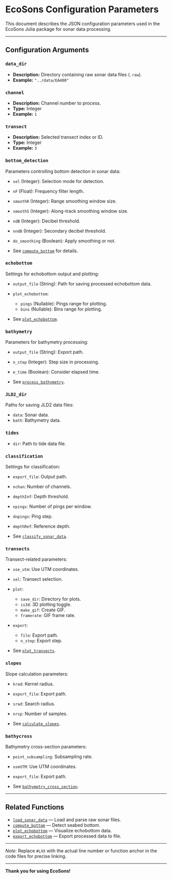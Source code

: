 # EcoSons Configuration Parameters

This document describes the JSON configuration parameters used in the EcoSons Julia package for sonar data processing.

---

## Configuration Arguments

### `data_dir`
- **Description:** Directory containing raw sonar data files (`.raw`).
- **Example:** `"../data/EA400"`

### `channel`
- **Description:** Channel number to process.
- **Type:** Integer
- **Example:** `1`

### `transect`
- **Description:** Selected transect index or ID.
- **Type:** Integer
- **Example:** `3`

### `bottom_detection`
Parameters controlling bottom detection in sonar data:
- `sel` (Integer): Selection mode for detection.
- `nF` (Float): Frequency filter length.
- `smoothR` (Integer): Range smoothing window size.
- `smoothS` (Integer): Along-track smoothing window size.
- `ndB` (Integer): Decibel threshold.
- `nndB` (Integer): Secondary decibel threshold.
- `do_smoothing` (Boolean): Apply smoothing or not.

- See [`compute_bottom`](/src/lib/bathymetry/bathymetry_bottom.jl) for details.

### `echobottom`
Settings for echobottom output and plotting:
- `output_file` (String): Path for saving processed echobottom data.
- `plot_echobottom`:
  - `pings` (Nullable): Pings range for plotting.
  - `bins` (Nullable): Bins range for plotting.

- See [`plot_echobottom`](https://github.com/NumSeaHy/ecosons_julia/blob/my-branch/src/Plotting.jl#LXX).

### `bathymetry`
Parameters for bathymetry processing:
- `output_file` (String): Export path.
- `n_step` (Integer): Step size in processing.
- `e_time` (Boolean): Consider elapsed time.

- See [`process_bathymetry`](https://github.com/NumSeaHy/ecosons_julia/blob/my-branch/src/Bathymetry.jl#LXX).

### `JLD2_dir`
Paths for saving JLD2 data files:
- `data`: Sonar data.
- `bath`: Bathymetry data.

### `tides`
- `dir`: Path to tide data file.

### `classification`
Settings for classification:
- `export_file`: Output path.
- `nchan`: Number of channels.
- `depthInf`: Depth threshold.
- `npings`: Number of pings per window.
- `dnpings`: Ping step.
- `depthRef`: Reference depth.

- See [`classify_sonar_data`](https://github.com/NumSeaHy/ecosons_julia/blob/my-branch/src/Classification.jl#LXX).

### `transects`
Transect-related parameters:
- `use_utm`: Use UTM coordinates.
- `sel`: Transect selection.
- `plot`:
  - `save_dir`: Directory for plots.
  - `is3d`: 3D plotting toggle.
  - `make_gif`: Create GIF.
  - `framerate`: GIF frame rate.
- `export`:
  - `file`: Export path.
  - `n_step`: Export step.

- See [`plot_transects`](https://github.com/NumSeaHy/ecosons_julia/blob/my-branch/src/Transects.jl#LXX).

### `slopes`
Slope calculation parameters:
- `krad`: Kernel radius.
- `export_file`: Export path.
- `srad`: Search radius.
- `nrsp`: Number of samples.

- See [`calculate_slopes`](https://github.com/NumSeaHy/ecosons_julia/blob/my-branch/src/Slopes.jl#LXX).

### `bathycross`
Bathymetry cross-section parameters:
- `point_subsampling`: Subsampling rate.
- `useUTM`: Use UTM coordinates.
- `export_file`: Export path.

- See [`bathymetry_cross_section`](https://github.com/NumSeaHy/ecosons_julia/blob/my-branch/src/BathymetryCrosses.jl#LXX).

---

## Related Functions

- [`load_sonar_data`](https://github.com/NumSeaHy/ecosons_julia/blob/my-branch/src/LoadData.jl#LXX) — Load and parse raw sonar files.
- [`compute_bottom`](https://github.com/NumSeaHy/ecosons_julia/blob/my-branch/src/BottomDetection.jl#LXX) — Detect seabed bottom.
- [`plot_echobottom`](https://github.com/NumSeaHy/ecosons_julia/blob/my-branch/src/Plotting.jl#LXX) — Visualize echobottom data.
- [`export_echobottom`](https://github.com/NumSeaHy/ecosons_julia/blob/my-branch/src/Export.jl#LXX) — Export processed data to file.

---

*Note:* Replace `#LXX` with the actual line number or function anchor in the code files for precise linking.

---

**Thank you for using EcoSons!**

